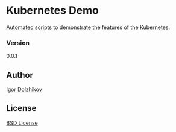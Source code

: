 Kubernetes Demo
===============

Automated scripts to demonstrate the features of the Kubernetes.

### Version

0.0.1

## Author

[Igor Dolzhikov](https://github.com/takama)

## License

[BSD License](https://github.com/takama/k8sdemo/blob/master/LICENSE)
